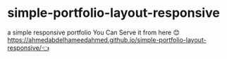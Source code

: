# simple-portfolio-layout-responsive
a simple responsive portfolio
You Can Serve it from here 😊
 https://ahmedabdelhameedahmed.github.io/simple-portfolio-layout-responsive/👈

